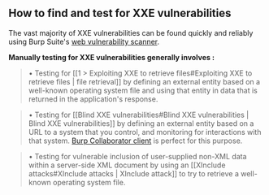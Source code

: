 ## How to find and test for XXE vulnerabilities
  
The vast majority of XXE vulnerabilities can be found quickly and reliably using Burp Suite's [web vulnerability scanner](https://portswigger.net/burp/vulnerability-scanner).  
  
**Manually testing for XXE vulnerabilities generally involves :**
  
>• Testing for [[1 > Exploiting XXE to retrieve files#Exploiting XXE to retrieve files | file retrieval]] by defining an external entity based on a well-known operating system file and using that entity in data that is returned in the application's response.  
  
>• Testing for [[Blind XXE vulnerabilities#Blind XXE vulnerabilities | Blind XXE vulnerabilities]] by defining an external entity based on a URL to a system that you control, and monitoring for interactions with that system. [Burp Collaborator client](https://portswigger.net/burp/documentation/desktop/tools/collaborator-client) is perfect for this purpose.  
  
>• Testing for vulnerable inclusion of user-supplied non-XML data within a server-side XML document by using an [[XInclude attacks#XInclude attacks | XInclude attack]] to try to retrieve a well-known operating system file.